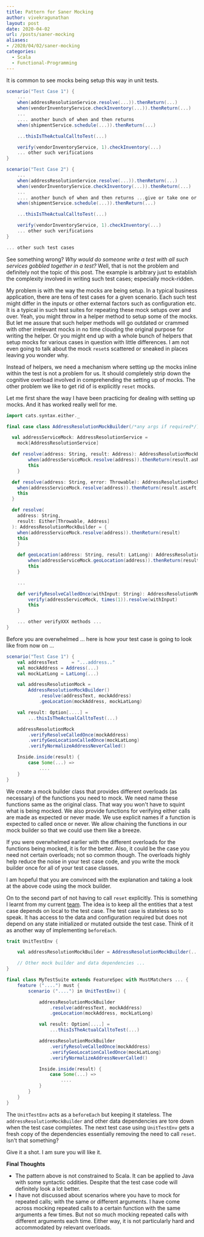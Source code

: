 ```yaml
---
title: Pattern for Saner Mocking
author: vivekragunathan
layout: post
date: 2020-04-02
url: /posts/saner-mocking
aliases:
- /2020/04/02/saner-mocking
categories:
  - Scala
  - Functional-Programming
---
```


It is common to see mocks being setup this way in unit tests.

```scala
scenario("Test Case 1") {
	...
	when(addressResolutionService.resolve(...)).thenReturn(...)
	when(vendorInventoryService.checkInventory(...)).thenReturn(...)
	...
	.... another bunch of when and then returns
	when(shipmentService.schedule(...)).thenReturn(...)

	...thisIsTheActualCalltoTest(...)

	verify(vendorInventoryService, 1).checkInventory(...)
	... other such verifications
}

scenario("Test Case 2") {
	...
	when(addressResolutionService.resolve(...)).thenReturn(...)
	when(vendorInventoryService.checkInventory(...)).thenReturn(...)
	...
	.... another bunch of when and then returns ...give or take one or more mocks compared to the previous test ...
	when(shipmentService.schedule(...)).thenReturn(...)

	...thisIsTheActualCalltoTest(...)

	verify(vendorInventoryService, 1).checkInventory(...)
	... other such verifications
}

... other such test cases
```

<!--more-->

See something wrong? _Why would do someone write a test with all such services gobbled together in a test?_ Well, that is not the problem and definitely not the topic of this post. The example is arbitrary just to establish the complexity involved in writing such test cases; especially mock-ridden.

My problem is with the way the mocks are being setup. In a typical business application, there are tens of test cases for a given scenario. Each such test might differ in the inputs or other external factors such as configuration etc. It is a typical in such test suites for repeating these mock setups over and over. Yeah, you might throw in a helper method to setup some of the mocks. But let me assure that such helper methods will go outdated or crammed with other irrelevant mocks in no time clouding the original purpose for writing the helper. Or you might end up with a whole bunch of helpers that setup mocks for various cases in question with little differences. I am not even going to talk about the mock `reset`s scattered or sneaked in places leaving you wonder why.

Instead of helpers, we need a mechanism where setting up the mocks inline within the test is not a problem for us. It should completely strip down the cognitive overload involved in comprehending the setting up of mocks. The other problem we like to get rid of is explicitly `reset` mocks.

Let me first share the way I have been practicing for dealing with setting up mocks. And it has worked really well for me.

```scala
import cats.syntax.either._

final case class AddressResolutionMockBuilder(/*any args if required*/) extends LazyLogging {

  val addressServiceMock: AddressResolutionService =
  	mock[AddressResolutionService]

  def resolve(address: String, result: Address): AddressResolutionMockBuilder = {
		when(addressServiceMock.resolve(address)).thenReturn(result.asRight)
		this
	}

  def resolve(address: String, error: Throwable): AddressResolutionMockBuilder = {
  	when(addressServiceMock.resolve(address)).thenReturn(result.asLeft)
  	this
  }

  def resolve(
    address: String,
    result: Either[Throwable, Address]
  ): AddressResolutionMockBuilder = {
  	when(addressServiceMock.resolve(address)).thenReturn(result)
  	this
	}

	def geoLocation(address: String, result: LatLong): AddressResolutionMockBuilder = {
		when(addressServiceMock.geoLocation(address)).thenReturn(result)
		this
	}

	...

	def verifyResolveCalledOnce(withInput: String): AddressResolutionMockBuilder = {
		verify(addressServiceMock, times(1)).resolve(withInput)
		this
	}

	... other verifyXXX methods ...
}
```

Before you are overwhelmed ... here is how your test case is going to look like from now on ...

```scala
scenario("Test Case 1") {
	val addressText     = "...address.."
	val mockAddress = Address(...)
	val mockLatLong = LatLong(...)

	val addressResolutionMock =
		AddressResolutionMockBuilder()
			.resolve(addressText, mockAddress)
			.geoLocation(mockAddress, mockLatLong)

	val result: Option[....] =
		...thisIsTheActualCalltoTest(...)

	addressResolutionMock
		.verifyResolveCalledOnce(mockAddress)
		.verifyGeoLocationCalledOnce(mockLatLong)
		.verifyNormalizeAddressNeverCalled()

	Inside.inside(result) {
		case Some(...) =>
			....
	}
}
```

We create a mock builder class that provides different overloads (as necessary) of the functions you need to mock. We need name these functions same as the original class. That way you won't have to squint what is being mocked. We also provide functions for verifying either calls are made as expected or never made. We use explicit names if a function is expected to called once or never. We allow chaining the functions in our mock builder so that we could use them like a breeze.

If you were overwhelmed earlier with the different overloads for the functions being mocked, it is for the better. Also, it could be the case you need not certain overloads; not so common though. The overloads highly help reduce the noise in your test case code, and you write the mock builder once for all of your test case classes.

I am hopeful that you are convinced with the explanation and taking a look at the above code using the mock builder.

On to the second part of not having to call `reset` explicitly. This is something I learnt from my current [team](https://techblog.livongo.com). The idea is to keep all the entities that a test case depends on local to the test case. The test case is stateless so to speak. It has access to the data and configuration required but does not depend on any state initialized or mutated outside the test case. Think of it as another way of implementing `beforeEach`.

```scala
trait UnitTestEnv {

	val addressResolutionMockBuilder = AddressResolutionMockBuilder(...)

	// Other mock builder and data dependencies ...
}

final class MyTestSuite extends FeatureSpec with MustMatchers ... {
	feature ("....") must {
		scenario ("....") in UnitTestEnv() {

			addressResolutionMockBuilder
				.resolve(addressText, mockAddress)
				.geoLocation(mockAddress, mockLatLong)

			val result: Option[....] =
				...thisIsTheActualCalltoTest(...)

			addressResolutionMockBuilder
				.verifyResolveCalledOnce(mockAddress)
				.verifyGeoLocationCalledOnce(mockLatLong)
				.verifyNormalizeAddressNeverCalled()

			Inside.inside(result) {
				case Some(...) =>
					....
			}
		}
	}
}
```

The `UnitTestEnv` acts as a `beforeEach` but keeping it stateless. The `addressResolutionMockBuilder` and other data dependencies are tore down when the test case completes. The next test case using `UnitTestEnv` gets a fresh copy of the dependencies essentially removing the need to call `reset`. Isn't that something?

Give it a shot. I am sure you will like it.

**Final Thoughts**

- The pattern above is not constrained to Scala. It can be applied to Java with some syntactic oddities. Despite that the test case code will definitely look a lot better.
- I have not discussed about scenarios where you have to mock for repeated calls; with the same or different arguments. I have come across mocking repeated calls to a certain function with the same arguments a few times. But not so much mocking repeated calls with different arguments each time. Either way, it is not particularly hard and accommodated by relevant overloads.
